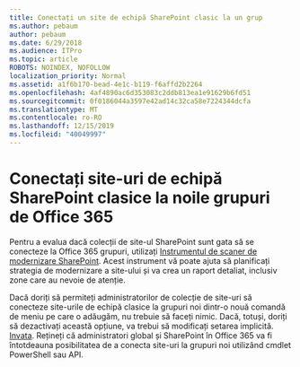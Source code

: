 ```yaml
---
title: Conectați un site de echipă SharePoint clasic la un grup
ms.author: pebaum
author: pebaum
ms.date: 6/29/2018
ms.audience: ITPro
ms.topic: article
ROBOTS: NOINDEX, NOFOLLOW
localization_priority: Normal
ms.assetid: a1f6b170-bead-4e1c-b119-f6affd2b2264
ms.openlocfilehash: 4af4890ac6d353083c2ddb813ea1e91629b6fd51
ms.sourcegitcommit: 0f0186044a3597e42ad14c32ca58e7224344dcfa
ms.translationtype: MT
ms.contentlocale: ro-RO
ms.lasthandoff: 12/15/2019
ms.locfileid: "40049997"
---
```

# <a name="connect-classic-sharepoint-team-sites-to-new-office-365-groups"></a>Conectați site-uri de echipă SharePoint clasice la noile grupuri de Office 365

Pentru a evalua dacă colecții de site-ul SharePoint sunt gata să se conecteze la Office 365 grupuri, utilizați [Instrumentul de scaner de modernizare SharePoint](https://go.microsoft.com/fwlink/?linkid=873066). Acest instrument vă poate ajuta să planificați strategia de modernizare a site-ului și va crea un raport detaliat, inclusiv zone care au nevoie de atenție.
  
Dacă doriți să permiteți administratorilor de colecție de site-uri să conecteze site-urile de echipă clasice la grupuri noi dintr-o nouă comandă de meniu pe care o adăugăm, nu trebuie să faceți nimic. Dacă, totuși, doriți să dezactivați această opțiune, va trebui să modificați setarea implicită. [Invata](https://go.microsoft.com/fwlink/?linkid=2004316). Rețineți că administratori global și SharePoint în Office 365 va fi întotdeauna posibilitatea de a conecta site-uri la grupuri noi utilizând cmdlet PowerShell sau API.
  

